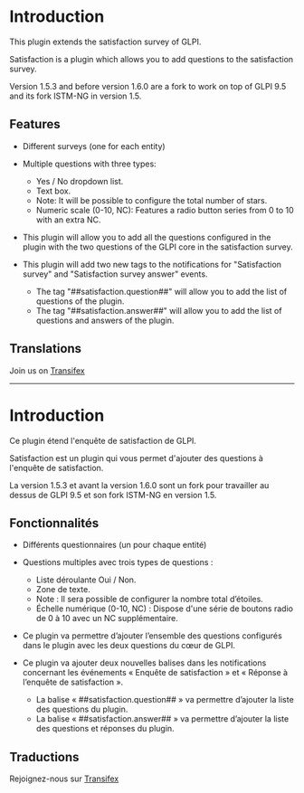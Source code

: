 Introduction
============

This plugin extends the satisfaction survey of GLPI.

Satisfaction is a plugin which allows you to add questions to the satisfaction survey.

Version 1.5.3 and before version 1.6.0 are a fork to work on top of GLPI 9.5 and its fork ISTM-NG in version 1.5.

Features
--------

- Different surveys (one for each entity)

- Multiple questions with three types:
  - Yes / No dropdown list.
  - Text box.
  - Note: It will be possible to configure the total number of stars.
  - Numeric scale (0-10, NC): Features a radio button series from 0 to 10 with an extra NC.

- This plugin will allow you to add all the questions configured in the plugin with the two questions of the GLPI core in the satisfaction survey.

- This plugin will add two new tags to the notifications for "Satisfaction survey" and "Satisfaction survey answer" events.
  - The tag "##satisfaction.question##" will allow you to add the list of questions of the plugin.
  - The tag "##satisfaction.answer##" will allow you to add the list of questions and answers of the plugin.

Translations
------------

  Join us on [Transifex](https://www.transifex.com/InfotelGLPI/GLPI_satisfaction)

------------------------------------------------------------------------------------------------------------------------

Introduction
============

Ce plugin étend l'enquête de satisfaction de GLPI.

Satisfaction est un plugin qui vous permet d'ajouter des questions à l'enquête de satisfaction.

La version 1.5.3 et avant la version 1.6.0 sont un fork pour travailler au dessus de GLPI 9.5 et son fork ISTM-NG en version 1.5.

Fonctionnalités
--------

- Différents questionnaires (un pour chaque entité)

- Questions multiples avec trois types de questions :
  - Liste déroulante Oui / Non.
  - Zone de texte.
  - Note : Il sera possible de configurer la nombre total d’étoiles.
  - Échelle numérique (0-10, NC) : Dispose d'une série de boutons radio de 0 à 10 avec un NC supplémentaire.

- Ce plugin va permettre d’ajouter l’ensemble des questions configurés dans le plugin avec les deux questions du cœur de GLPI.

- Ce plugin va ajouter deux nouvelles balises dans les notifications concernant les événements « Enquête de satisfaction » et « Réponse à l’enquête de satisfaction ».
  - La balise « ##satisfaction.question## » va permettre d’ajouter la liste des questions du plugin.
  - La balise « ##satisfaction.answer## » va permettre d’ajouter la liste des questions et réponses du plugin.

Traductions
-----------

Rejoignez-nous sur [Transifex](https://www.transifex.com/InfotelGLPI/GLPI_satisfaction)

